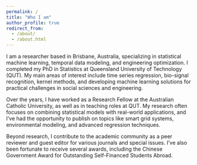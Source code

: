 ```yaml
---
permalink: /
title: "Who I am"
author_profile: true
redirect_from: 
  - /about/
  - /about.html
---
```


I am a researcher based in Brisbane, Australia, specializing in statistical machine learning, temporal data modeling, and engineering optimization. I completed my PhD in Statistics at Queensland University of Technology (QUT). My main areas of interest include time series regression, bio-signal recognition, kernel methods, and developing machine learning solutions for practical challenges in social sciences and engineering.

Over the years, I have worked as a Research Fellow at the Australian Catholic University, as well as in teaching roles at QUT. My research often focuses on combining statistical models with real-world applications, and I’ve had the opportunity to publish on topics like smart grid systems, environmental modeling, and advanced regression techniques.

Beyond research, I contribute to the academic community as a peer reviewer and guest editor for various journals and special issues. I’ve also been fortunate to receive several awards, including the Chinese Government Award for Outstanding Self-Financed Students Abroad.
